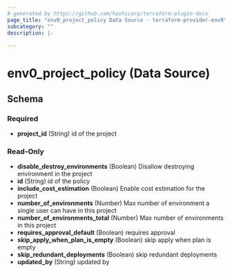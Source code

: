 ```yaml
---
# generated by https://github.com/hashicorp/terraform-plugin-docs
page_title: "env0_project_policy Data Source - terraform-provider-env0"
subcategory: ""
description: |-
  
---
```


# env0_project_policy (Data Source)





<!-- schema generated by tfplugindocs -->
## Schema

### Required

- **project_id** (String) id of the project

### Read-Only

- **disable_destroy_environments** (Boolean) Disallow destroying environment in the project
- **id** (String) id of the policy
- **include_cost_estimation** (Boolean) Enable cost estimation for the project
- **number_of_environments** (Number) Max number of environment a single user can have in this project
- **number_of_environments_total** (Number) Max number of environments in this project
- **requires_approval_default** (Boolean) requires approval
- **skip_apply_when_plan_is_empty** (Boolean) skip apply when plan is empty
- **skip_redundant_deployments** (Boolean) skip redundant deployments
- **updated_by** (String) updated by


